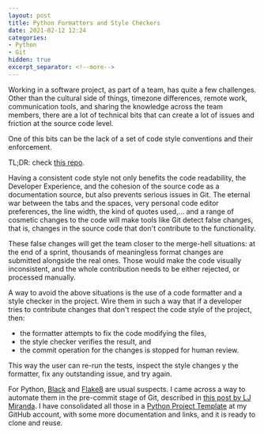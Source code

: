 ```yaml
---
layout: post
title: Python Formatters and Style Checkers
date: 2021-02-12 12:24
categories:
- Python
- Git
hidden: true
excerpt_separator: <!--more-->
---
```

Working in a software project, as part of a team, has quite a few challenges. Other than the cultural side of things, timezone differences, remote work, communication tools, and sharing the knowledge across the team members, there are a lot of technical bits that can create a lot of issues and friction at the source code level.

One of this bits can be the lack of a set of code style conventions and their enforcement.

TL;DR: check [this repo](https://github.com/gvisoc/python-project-template).
<!--more-->

Having a consistent code style not only benefits the code readability, the Developer Experience, and the cohesion of the source code as a documentation source, but also prevents serious issues in Git. The eternal war between the tabs and the spaces, very personal code editor preferences, the line width, the kind of quotes used,... and a range of cosmetic changes to the code will make tools like Git detect false changes, that is, changes in the source code that don't contribute to the functionality. 

These false changes will get the team closer to the merge-hell situations: at the end of a sprint, thousands of meaningless format changes are submitted alongside the real ones. Those would make the code visually inconsistent, and the whole contribution needs to be either rejected, or processed manually.

A way to avoid the above situations is the use of a code formatter and a style checker in the project. Wire them in such a way that if a developer tries to contribute changes that don't respect the code style of the project, then: 
- the formatter attempts to fix the code modifying the files,
- the style checker verifies the result, and
- the commit operation for the changes is stopped for human review.

This way the user can re-run the tests, inspect the style changes y the formatter, fix any outstanding issue, and try again. 

For Python, [Black](https://github.com/psf/black) and [Flake8](https://flake8.pycqa.org/en/latest/) are usual suspects. I came across a way to automate them in the pre-commit stage of Git, described in [this post by LJ Miranda](https://ljvmiranda921.github.io/notebook/2018/06/21/precommits-using-black-and-flake8/). I have consolidated all those in a [Python Project Template](https://github.com/gvisoc/python-project-template) at my GitHub account, with some more documentation and links, and it is ready to clone and reuse.
